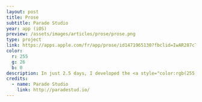 ```yaml
---
layout: post
title: Prose
subtitle: Parade Studio
year: app (iOS)
preview: /assets/images/articles/prose/prose.png
type: project
link: https://apps.apple.com/fr/app/prose/id1471965130?fbclid=IwAR287cTD1_hWPPe0uIQMbaoIlSFO6u6muK1euVovTcyVXuZcxZehDB0WP5w
color:
  r: 255
  g: 26
  b: 0
description: In just 2.5 days, I developed the <a style="color:rgb(255,26,0)" href="https://prose.fm" target="_blank">Prose</a> radio app, for the iOS App Store. Developed in Swift, and designed by <a href="https://prose.fm" target="_blank" style="color:rgb(255,26,0)">Parade Studio</a>. iOS user I want you to <a href="https://apps.apple.com/fr/app/prose/id1471965130?fbclid=IwAR287cTD1_hWPPe0uIQMbaoIlSFO6u6muK1euVovTcyVXuZcxZehDB0WP5w" target="_blank" style="color:rgb(255,26,0)">download the app</a> !
credits:
  - name: Parade Studio
    link: http://paradestud.io/
---
```


